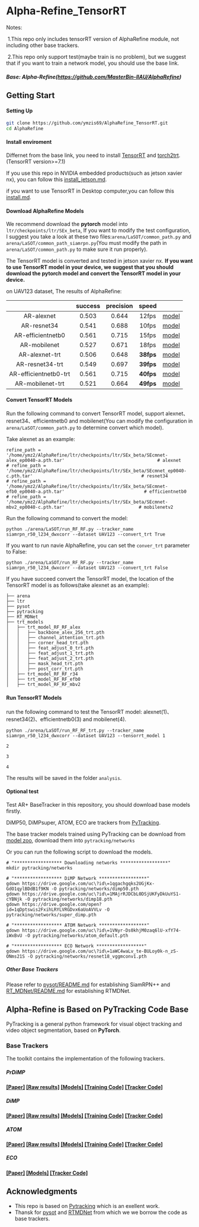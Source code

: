 # Alpha-Refine_TensorRT

Notes:

​	1.This repo only includes tensorRT version of AlphaRefine module, not including other base trackers.

​	2.This repo only support test(maybe train is no problem), but we suggest that if you want to train a network model, you should use the base link.

##### Base: Alpha-Refine(https://github.com/MasterBin-IIAU/AlphaRefine)



## Getting Start

#### Setting Up

```bash
git clone https://github.com/ymzis69/AlphaRefine_TensorRT.git
cd AlphaRefine
```



#### Install enviroment

Differnet from the base link, you need to install [TensorRT](https://developer.nvidia.com/nvidia-tensorrt-7x-download) and [torch2trt](https://github.com/NVIDIA-AI-IOT/torch2trt).(TensorRT version>=7.1)

If you use this repo in NVIDIA embedded products(such as jetson xavier nx), you can follow this [install_jetson.md](INSTALL_jetson.md).

if you want to use TensorRT in Desktop computer,you can follow this [install.md](INSTALL.md).



#### Download AlphaRefine Models
We recommend download the **pytorch** model into `ltr/checkpoints/ltr/SEx_beta`, If you want to modify the test configuration, I suggest you take a look at these two files:`arena/LaSOT/common_path.py` and `arena/LaSOT/common_path_siamrpn.py`(You must modify the path in   `arena/LaSOT/common_path.py`    to make sure it run properly).

The TensorRT model is converted and tested in jetson xavier nx. **If you want to use TensorRT model in your device, we suggest that you should download the pytorch model and convert the TensorRT model in your device.**

on UAV123 dataset, The results of AlphaRefine:

|                       | success | precision |   speed   |                                                              |
| :-------------------: | :-----: | :-------: | :-------: | :----------------------------------------------------------: |
|      AR-alexnet       |  0.503  |   0.644   |   12fps   | [model](https://drive.google.com/file/d/1TgDaUi87g0kL_MpPdeZckuKnJ8a2Ojpj/view?usp=sharing) |
|      AR-resnet34      |  0.541  |   0.688   |   10fps   | [model](https://drive.google.com/file/d/1OJopZnpSh7Rqc20RZjfY-8r_ms1_RxFY/view?usp=sharing) |
|   AR-efficientnetb0   |  0.561  |   0.715   |   15fps   | [model](https://drive.google.com/file/d/1WW6S8SkbWnxqxAaRhAo5JmjLjTQNnRbM/view?usp=sharing) |
|     AR-mobilenet      |  0.527  |   0.671   |   18fps   | [model](https://drive.google.com/file/d/1aBKQBIOCtDm1dXJyB1DyIf0FKVzYqHSu/view?usp=sharing) |
|    AR-alexnet-trt     |  0.506  |   0.648   | **38fps** | [model](https://drive.google.com/drive/folders/1veVFnVVjz9So5KKaYrRl4mtJ9HidJQyR?usp=sharing) |
|    AR-resnet34-trt    |  0.549  |   0.697   | **39fps** | [model](https://drive.google.com/drive/folders/1xBwyQMfECxuyfOT2QnVqfOfroFyzx7t2?usp=sharing) |
| AR-efficientnetb0-trt |  0.561  |   0.715   | **40fps** | [model](https://drive.google.com/drive/folders/1eSbNlzl-xVG8SWjiKF8RbXtOZPwPx55M?usp=sharing) |
|   AR-mobilenet-trt    |  0.521  |   0.664   | **49fps** | [model](https://drive.google.com/drive/folders/17a1AaoFA3AppGu7Ls_g-BxiJTK7aJzzv?usp=sharing) |



#### Convert TensorRT Models

Run the following command to convert TensorRT model, support alexnet、resnet34、efficientnetb0 and mobilenet(You can modify the configuration in `arena/LaSOT/common_path.py` to determine convert which model).

Take alexnet as an example:

```
refine_path = '/home/ymz2/AlphaRefine/ltr/checkpoints/ltr/SEx_beta/SEcmnet-alex_ep0040-a.pth.tar'                                   # alexnet
# refine_path = '/home/ymz2/AlphaRefine/ltr/checkpoints/ltr/SEx_beta/SEcmnet_ep0040-c.pth.tar'                                         # resnet34
# refine_path = '/home/ymz2/AlphaRefine/ltr/checkpoints/ltr/SEx_beta/SEcmnet-efb0_ep0040-a.pth.tar'                              # efficientnetb0
# refine_path = '/home/ymz2/AlphaRefine/ltr/checkpoints/ltr/SEx_beta/SEcmnet-mbv2_ep0040-c.pth.tar'                            # mobilenetv2
```

Run the following command to convert the model:

```
python ./arena/LaSOT/run_RF_RF.py --tracker_name siamrpn_r50_l234_dwxcorr --dataset UAV123 --convert_trt True
```

If you want to run navie AlphaRefine, you can set the `conver_trt` parameter to False:

```
python ./arena/LaSOT/run_RF_RF.py --tracker_name siamrpn_r50_l234_dwxcorr --dataset UAV123 --convert_trt False
```



If you have succeed convert the TensorRT model, the location of the TensorRT model is as follows(take alexnet as an example):

```
├── arena
├── ltr
├── pysot
├── pytracking
├── RT_MDNet
├── trt_models
│   ├── trt_model_RF_RF_alex  
│   │   ├── backbone_alex_256_trt.pth
│   │   ├── channel_attention_trt.pth
│   │   ├── corner_head_trt.pth
│   │   ├── feat_adjust_0_trt.pth
│   │   ├── feat_adjust_1_trt.pth
│   │   ├── feat_adjust_2_trt.pth
│   │   ├── mask_head_trt.pth
│   │   ├── post_corr_trt.pth
│   ├── trt_model_RF_RF_r34
│   ├── trt_model_RF_RF_efb0
│   ├── trt_model_RF_RF_mbv2
```



#### Run TensorRT Models

run the following command to test the TensorRT model: alexnet(1)、resnet34(2)、efficientnetb0(3) and mobilenet(4).

```
python ./arena/LaSOT/run_RF_RF_trt.py --tracker_name siamrpn_r50_l234_dwxcorr --dataset UAV123 --tensorrt_model 1
                                                                                                                                                                                                                                                         2
                                                                                                                                                                                                                                                         3                                                                                               
                                                                                                                                                                                                                                                         4
```

The results will be saved in the folder `analysis`. 



#### Optional test

Test AR+ BaseTracker in this repository, you should download base models firstly.

DiMP50, DiMPsuper, ATOM, ECO are trackers from [PyTracking](pytracking).

The base tracker models trained using PyTracking can be download from [model zoo](https://github.com/visionml/pytracking/blob/master/MODEL_ZOO.md), download them into `pytracking/networks` 

Or you can run the following script to download the models.

```
# "****************** Downloading networks ******************"
mkdir pytracking/networks

# "****************** DiMP Network ******************"
gdown https://drive.google.com/uc\?id\=1qgachgqks2UGjKx-GdO1qylBDdB1f9KN -O pytracking/networks/dimp50.pth
gdown https://drive.google.com/uc\?id\=1MAjrRJDCbL0DSjUKFyDkUuYS1-cYBNjk -O pytracking/networks/dimp18.pth
gdown https://drive.google.com/open?id=1qDptswis2FxihLRYLVRGDvx6aUoAVVLv -O pytracking/networks/super_dimp.pth

# "****************** ATOM Network ******************"
gdown https://drive.google.com/uc\?id\=1VNyr-Ds0khjM0zaq6lU-xfY74-iWxBvU -O pytracking/networks/atom_default.pth

# "****************** ECO Network ******************"
gdown https://drive.google.com/uc\?id\=1aWC4waLv_te-BULoy0k-n_zS-ONms21S -O pytracking/networks/resnet18_vggmconv1.pth
```

##### Other Base Trackers

Please refer to [pysot/README.md](pysot/README.md) for establishing SiamRPN++ and [RT_MDNet/README.md](RT_MDNet/README.md) for establishing RTMDNet.




## Alpha-Refine is Based on PyTracking Code Base
PyTracking is a general python framework for visual object tracking and video object segmentation,
based on **PyTorch**.


### Base Trackers
The toolkit contains the implementation of the following trackers.  

##### PrDiMP
**[[Paper]](https://arxiv.org/pdf/2003.12565)  [[Raw results]](MODEL_ZOO.md#Raw-Results)
  [[Models]](MODEL_ZOO.md#Models)  [[Training Code]](./ltr/README.md#PrDiMP)  [[Tracker Code]](./pytracking/README.md#DiMP)**
    

##### DiMP
**[[Paper]](https://arxiv.org/pdf/1904.07220)  [[Raw results]](MODEL_ZOO.md#Raw-Results)
  [[Models]](MODEL_ZOO.md#Models)  [[Training Code]](./ltr/README.md#DiMP)  [[Tracker Code]](./pytracking/README.md#DiMP)**
    

##### ATOM
**[[Paper]](https://arxiv.org/pdf/1811.07628)  [[Raw results]](MODEL_ZOO.md#Raw-Results)
  [[Models]](MODEL_ZOO.md#Models)  [[Training Code]](./ltr/README.md#ATOM)  [[Tracker Code]](./pytracking/README.md#ATOM)**  


##### ECO
**[[Paper]](https://arxiv.org/pdf/1611.09224.pdf)  [[Models]](https://drive.google.com/open?id=1aWC4waLv_te-BULoy0k-n_zS-ONms21S)  [[Tracker Code]](./pytracking/README.md#ECO)**  


## Acknowledgments
* This repo is based on [Pytracking](https://github.com/visionml/pytracking.git) which is an exellent work.
* Thansk for [pysot](https://github.com/STVIR/pysot) and [RTMDNet](https://github.com/IlchaeJung/RT-MDNet) from which we
 we borrow the code as base trackers.

